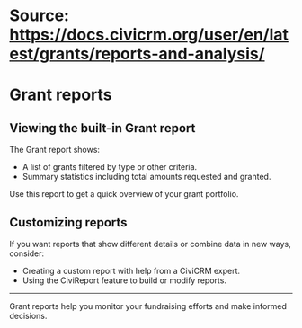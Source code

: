 # Source: https://docs.civicrm.org/user/en/latest/grants/reports-and-analysis/

# Grant reports

## Viewing the built-in Grant report

The Grant report shows:

- A list of grants filtered by type or other criteria.  
- Summary statistics including total amounts requested and granted.

Use this report to get a quick overview of your grant portfolio.

## Customizing reports

If you want reports that show different details or combine data in new ways, consider:

- Creating a custom report with help from a CiviCRM expert.  
- Using the CiviReport feature to build or modify reports.

---

Grant reports help you monitor your fundraising efforts and make informed decisions.
